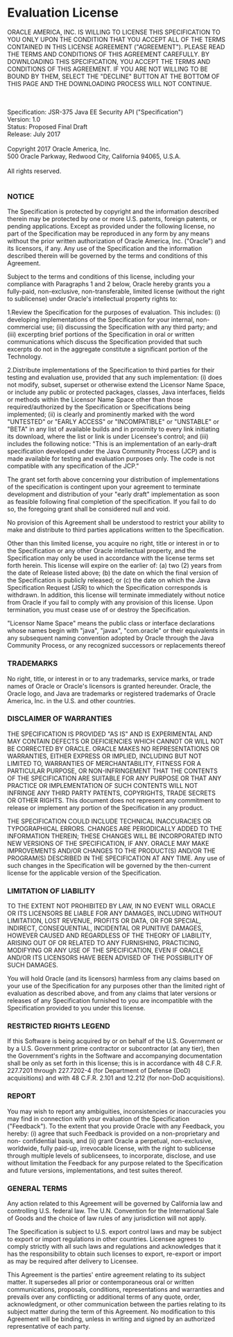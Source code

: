 ---
---

# Evaluation License

ORACLE AMERICA, INC. IS WILLING TO LICENSE THIS SPECIFICATION TO YOU ONLY UPON THE
CONDITION THAT YOU ACCEPT ALL OF THE TERMS CONTAINED IN THIS LICENSE AGREEMENT
("AGREEMENT"). PLEASE READ THE TERMS AND CONDITIONS OF THIS AGREEMENT CAREFULLY. BY
DOWNLOADING THIS SPECIFICATION, YOU ACCEPT THE TERMS AND CONDITIONS OF THIS AGREEMENT.
IF YOU ARE NOT WILLING TO BE BOUND BY THEM, SELECT THE "DECLINE" BUTTON AT THE BOTTOM OF
THIS PAGE AND THE DOWNLOADING PROCESS WILL NOT CONTINUE.

<br>
<br>
Specification: JSR-375 Java EE Security API ("Specification")
<br>
Version: 1.0
<br>
Status: Proposed Final Draft
<br>
Release: July 2017
<br>
<br>
Copyright 2017 Oracle America, Inc.
<br>
500 Oracle Parkway, Redwood City, California 94065, U.S.A.
<br>
<br>
All rights reserved.
<br>
<br>

### NOTICE
The Specification is protected by copyright and the information described therein may be protected by
one or more U.S. patents, foreign patents, or pending applications. Except as provided under the
following license, no part of the Specification may be reproduced in any form by any means without the
prior written authorization of Oracle America, Inc. ("Oracle") and its licensors, if any. Any use of the
Specification and the information described therein will be governed by the terms and conditions of this
Agreement.

Subject to the terms and conditions of this license, including your compliance with Paragraphs 1 and 2
below, Oracle hereby grants you a fully-paid, non-exclusive, non-transferable, limited license (without
the right to sublicense) under Oracle's intellectual property rights to:

1.Review the Specification for the purposes of evaluation. This includes: (i) developing implementations
of the Specification for your internal, non-commercial use; (ii) discussing the Specification with any third
party; and (iii) excerpting brief portions of the Specification in oral or written communications which
discuss the Specification provided that such excerpts do not in the aggregate constitute a significant
portion of the Technology.

2.Distribute implementations of the Specification to third parties for their testing and evaluation use,
provided that any such implementation:
(i) does not modify, subset, superset or otherwise extend the Licensor Name Space, or include any
public or protected packages, classes, Java interfaces, fields or methods within the Licensor Name Space
other than those required/authorized by the Specification or Specifications being implemented;
(ii) is clearly and prominently marked with the word "UNTESTED" or "EARLY ACCESS" or
"INCOMPATIBLE" or "UNSTABLE" or "BETA" in any list of available builds and in proximity to every link
initiating its download, where the list or link is under Licensee's control; and
(iii) includes the following notice:
"This is an implementation of an early-draft specification developed under the Java Community Process
(JCP) and is made available for testing and evaluation purposes only. The code is not compatible with
any specification of the JCP."

The grant set forth above concerning your distribution of implementations of the specification is
contingent upon your agreement to terminate development and distribution of your "early draft"
implementation as soon as feasible following final completion of the specification. If you fail to do so,
the foregoing grant shall be considered null and void.

No provision of this Agreement shall be understood to restrict your ability to make and distribute to
third parties applications written to the Specification.

Other than this limited license, you acquire no right, title or interest in or to the Specification or any
other Oracle intellectual property, and the Specification may only be used in accordance with the license
terms set forth herein. This license will expire on the earlier of: (a) two (2) years from the date of
Release listed above; (b) the date on which the final version of the Specification is publicly released; or
(c) the date on which the Java Specification Request (JSR) to which the Specification corresponds is
withdrawn. In addition, this license will terminate immediately without notice from Oracle if you fail to
comply with any provision of this license. Upon termination, you must cease use of or destroy the
Specification.

"Licensor Name Space" means the public class or interface declarations whose names begin with "java",
"javax", "com.oracle" or their equivalents in any subsequent naming convention adopted by Oracle
through the Java Community Process, or any recognized successors or replacements thereof

### TRADEMARKS
No right, title, or interest in or to any trademarks, service marks, or trade names of Oracle or Oracle's
licensors is granted hereunder. Oracle, the Oracle logo, and Java are trademarks or registered
trademarks of Oracle America, Inc. in the U.S. and other countries.

### DISCLAIMER OF WARRANTIES
THE SPECIFICATION IS PROVIDED "AS IS" AND IS EXPERIMENTAL AND MAY CONTAIN DEFECTS OR
DEFICIENCIES WHICH CANNOT OR WILL NOT BE CORRECTED BY ORACLE. ORACLE MAKES NO
REPRESENTATIONS OR WARRANTIES, EITHER EXPRESS OR IMPLIED, INCLUDING BUT NOT LIMITED TO,
WARRANTIES OF MERCHANTABILITY, FITNESS FOR A PARTICULAR PURPOSE, OR NON-INFRINGEMENT
THAT THE CONTENTS OF THE SPECIFICATION ARE SUITABLE FOR ANY PURPOSE OR THAT ANY PRACTICE
OR IMPLEMENTATION OF SUCH CONTENTS WILL NOT INFRINGE ANY THIRD PARTY PATENTS,
COPYRIGHTS, TRADE SECRETS OR OTHER RIGHTS. This document does not represent any commitment to
release or implement any portion of the Specification in any product.

THE SPECIFICATION COULD INCLUDE TECHNICAL INACCURACIES OR TYPOGRAPHICAL ERRORS. CHANGES
ARE PERIODICALLY ADDED TO THE INFORMATION THEREIN; THESE CHANGES WILL BE INCORPORATED
INTO NEW VERSIONS OF THE SPECIFICATION, IF ANY. ORACLE MAY MAKE IMPROVEMENTS AND/OR
CHANGES TO THE PRODUCT(S) AND/OR THE PROGRAM(S) DESCRIBED IN THE SPECIFICATION AT ANY
TIME. Any use of such changes in the Specification will be governed by the then-current license for the
applicable version of the Specification.

### LIMITATION OF LIABILITY
TO THE EXTENT NOT PROHIBITED BY LAW, IN NO EVENT WILL ORACLE OR ITS LICENSORS BE LIABLE FOR
ANY DAMAGES, INCLUDING WITHOUT LIMITATION, LOST REVENUE, PROFITS OR DATA, OR FOR SPECIAL,
INDIRECT, CONSEQUENTIAL, INCIDENTAL OR PUNITIVE DAMAGES, HOWEVER CAUSED AND REGARDLESS
OF THE THEORY OF LIABILITY, ARISING OUT OF OR RELATED TO ANY FURNISHING, PRACTICING,
MODIFYING OR ANY USE OF THE SPECIFICATION, EVEN IF ORACLE AND/OR ITS LICENSORS HAVE BEEN
ADVISED OF THE POSSIBILITY OF SUCH DAMAGES.

You will hold Oracle (and its licensors) harmless from any claims based on your use of the Specification
for any purposes other than the limited right of evaluation as described above, and from any claims that
later versions or releases of any Specification furnished to you are incompatible with the Specification
provided to you under this license.

### RESTRICTED RIGHTS LEGEND
If this Software is being acquired by or on behalf of the U.S. Government or by a U.S. Government prime
contractor or subcontractor (at any tier), then the Government's rights in the Software and
accompanying documentation shall be only as set forth in this license; this is in accordance with 48
C.F.R. 227.7201 through 227.7202-4 (for Department of Defense (DoD) acquisitions) and with 48 C.F.R.
2.101 and 12.212 (for non-DoD acquisitions).

### REPORT
You may wish to report any ambiguities, inconsistencies or inaccuracies you may find in connection with
your evaluation of the Specification ("Feedback"). To the extent that you provide Oracle with any
Feedback, you hereby: (i) agree that such Feedback is provided on a non-proprietary and non-
confidential basis, and (ii) grant Oracle a perpetual, non-exclusive, worldwide, fully paid-up, irrevocable
license, with the right to sublicense through multiple levels of sublicensees, to incorporate, disclose, and
use without limitation the Feedback for any purpose related to the Specification and future versions,
implementations, and test suites thereof.

### GENERAL TERMS
Any action related to this Agreement will be governed by California law and controlling U.S. federal law.
The U.N. Convention for the International Sale of Goods and the choice of law rules of any jurisdiction
will not apply.

The Specification is subject to U.S. export control laws and may be subject to export or import
regulations in other countries. Licensee agrees to comply strictly with all such laws and regulations and
acknowledges that it has the responsibility to obtain such licenses to export, re-export or import as may
be required after delivery to Licensee.

This Agreement is the parties' entire agreement relating to its subject matter. It supersedes all prior or
contemporaneous oral or written communications, proposals, conditions, representations and
warranties and prevails over any conflicting or additional terms of any quote, order, acknowledgment,
or other communication between the parties relating to its subject matter during the term of this
Agreement. No modification to this Agreement will be binding, unless in writing and signed by an
authorized representative of each party.
